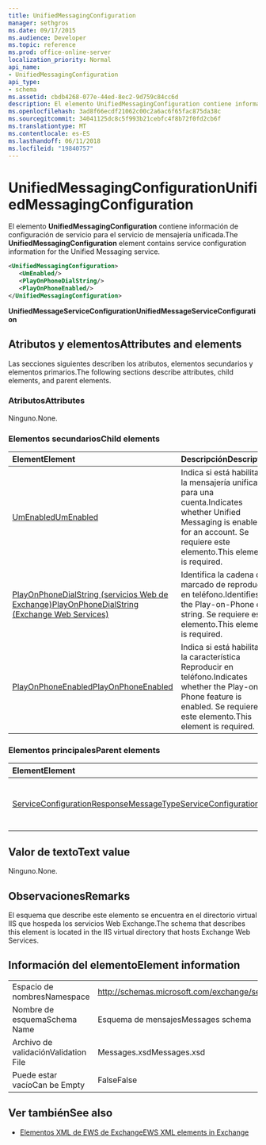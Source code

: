 ```yaml
---
title: UnifiedMessagingConfiguration
manager: sethgros
ms.date: 09/17/2015
ms.audience: Developer
ms.topic: reference
ms.prod: office-online-server
localization_priority: Normal
api_name:
- UnifiedMessagingConfiguration
api_type:
- schema
ms.assetid: cbdb4268-077e-44ed-8ec2-9d759c84cc6d
description: El elemento UnifiedMessagingConfiguration contiene información de configuración de servicio para el servicio de mensajería unificada.
ms.openlocfilehash: 3ad8f66ecdf21062c00c2a6ac6f65fac875da38c
ms.sourcegitcommit: 34041125dc8c5f993b21cebfc4f8b72f0fd2cb6f
ms.translationtype: MT
ms.contentlocale: es-ES
ms.lasthandoff: 06/11/2018
ms.locfileid: "19840757"
---
```

# <a name="unifiedmessagingconfiguration"></a><span data-ttu-id="b395e-103">UnifiedMessagingConfiguration</span><span class="sxs-lookup"><span data-stu-id="b395e-103">UnifiedMessagingConfiguration</span></span>

<span data-ttu-id="b395e-104">El elemento **UnifiedMessagingConfiguration** contiene información de configuración de servicio para el servicio de mensajería unificada.</span><span class="sxs-lookup"><span data-stu-id="b395e-104">The **UnifiedMessagingConfiguration** element contains service configuration information for the Unified Messaging service.</span></span> 
  
```XML
<UnifiedMessagingConfiguration>
   <UmEnabled/>
   <PlayOnPhoneDialString/>
   <PlayOnPhoneEnabled/>
</UnifiedMessagingConfiguration>
```

 <span data-ttu-id="b395e-105">**UnifiedMessageServiceConfiguration**</span><span class="sxs-lookup"><span data-stu-id="b395e-105">**UnifiedMessageServiceConfiguration**</span></span>
## <a name="attributes-and-elements"></a><span data-ttu-id="b395e-106">Atributos y elementos</span><span class="sxs-lookup"><span data-stu-id="b395e-106">Attributes and elements</span></span>

<span data-ttu-id="b395e-107">Las secciones siguientes describen los atributos, elementos secundarios y elementos primarios.</span><span class="sxs-lookup"><span data-stu-id="b395e-107">The following sections describe attributes, child elements, and parent elements.</span></span>
  
### <a name="attributes"></a><span data-ttu-id="b395e-108">Atributos</span><span class="sxs-lookup"><span data-stu-id="b395e-108">Attributes</span></span>

<span data-ttu-id="b395e-109">Ninguno.</span><span class="sxs-lookup"><span data-stu-id="b395e-109">None.</span></span>
  
### <a name="child-elements"></a><span data-ttu-id="b395e-110">Elementos secundarios</span><span class="sxs-lookup"><span data-stu-id="b395e-110">Child elements</span></span>

|<span data-ttu-id="b395e-111">**Element**</span><span class="sxs-lookup"><span data-stu-id="b395e-111">**Element**</span></span>|<span data-ttu-id="b395e-112">**Descripción**</span><span class="sxs-lookup"><span data-stu-id="b395e-112">**Description**</span></span>|
|:-----|:-----|
|[<span data-ttu-id="b395e-113">UmEnabled</span><span class="sxs-lookup"><span data-stu-id="b395e-113">UmEnabled</span></span>](umenabled.md) <br/> |<span data-ttu-id="b395e-114">Indica si está habilitada la mensajería unificada para una cuenta.</span><span class="sxs-lookup"><span data-stu-id="b395e-114">Indicates whether Unified Messaging is enabled for an account.</span></span> <span data-ttu-id="b395e-115">Se requiere este elemento.</span><span class="sxs-lookup"><span data-stu-id="b395e-115">This element is required.</span></span>  <br/> |
|[<span data-ttu-id="b395e-116">PlayOnPhoneDialString (servicios Web de Exchange)</span><span class="sxs-lookup"><span data-stu-id="b395e-116">PlayOnPhoneDialString (Exchange Web Services)</span></span>](playonphonedialstring-exchange-web-services.md) <br/> |<span data-ttu-id="b395e-117">Identifica la cadena de marcado de reproducir en teléfono.</span><span class="sxs-lookup"><span data-stu-id="b395e-117">Identifies the Play-on-Phone dial string.</span></span> <span data-ttu-id="b395e-118">Se requiere este elemento.</span><span class="sxs-lookup"><span data-stu-id="b395e-118">This element is required.</span></span>  <br/> |
|[<span data-ttu-id="b395e-119">PlayOnPhoneEnabled</span><span class="sxs-lookup"><span data-stu-id="b395e-119">PlayOnPhoneEnabled</span></span>](playonphoneenabled.md) <br/> |<span data-ttu-id="b395e-120">Indica si está habilitada la característica Reproducir en teléfono.</span><span class="sxs-lookup"><span data-stu-id="b395e-120">Indicates whether the Play-on-Phone feature is enabled.</span></span> <span data-ttu-id="b395e-121">Se requiere este elemento.</span><span class="sxs-lookup"><span data-stu-id="b395e-121">This element is required.</span></span>  <br/> |
   
### <a name="parent-elements"></a><span data-ttu-id="b395e-122">Elementos principales</span><span class="sxs-lookup"><span data-stu-id="b395e-122">Parent elements</span></span>

|<span data-ttu-id="b395e-123">**Element**</span><span class="sxs-lookup"><span data-stu-id="b395e-123">**Element**</span></span>|<span data-ttu-id="b395e-124">**Descripción**</span><span class="sxs-lookup"><span data-stu-id="b395e-124">**Description**</span></span>|
|:-----|:-----|
|[<span data-ttu-id="b395e-125">ServiceConfigurationResponseMessageType</span><span class="sxs-lookup"><span data-stu-id="b395e-125">ServiceConfigurationResponseMessageType</span></span>](serviceconfigurationresponsemessagetype.md) <br/> |<span data-ttu-id="b395e-126">Contiene la configuración del servicio.</span><span class="sxs-lookup"><span data-stu-id="b395e-126">Contains service configuration settings.</span></span>  <br/> |
   
## <a name="text-value"></a><span data-ttu-id="b395e-127">Valor de texto</span><span class="sxs-lookup"><span data-stu-id="b395e-127">Text value</span></span>

<span data-ttu-id="b395e-128">Ninguno.</span><span class="sxs-lookup"><span data-stu-id="b395e-128">None.</span></span>
  
## <a name="remarks"></a><span data-ttu-id="b395e-129">Observaciones</span><span class="sxs-lookup"><span data-stu-id="b395e-129">Remarks</span></span>

<span data-ttu-id="b395e-130">El esquema que describe este elemento se encuentra en el directorio virtual IIS que hospeda los servicios Web Exchange.</span><span class="sxs-lookup"><span data-stu-id="b395e-130">The schema that describes this element is located in the IIS virtual directory that hosts Exchange Web Services.</span></span>
  
## <a name="element-information"></a><span data-ttu-id="b395e-131">Información del elemento</span><span class="sxs-lookup"><span data-stu-id="b395e-131">Element information</span></span>

|||
|:-----|:-----|
|<span data-ttu-id="b395e-132">Espacio de nombres</span><span class="sxs-lookup"><span data-stu-id="b395e-132">Namespace</span></span>  <br/> |http://schemas.microsoft.com/exchange/services/2006/messages  <br/> |
|<span data-ttu-id="b395e-133">Nombre de esquema</span><span class="sxs-lookup"><span data-stu-id="b395e-133">Schema Name</span></span>  <br/> |<span data-ttu-id="b395e-134">Esquema de mensajes</span><span class="sxs-lookup"><span data-stu-id="b395e-134">Messages schema</span></span>  <br/> |
|<span data-ttu-id="b395e-135">Archivo de validación</span><span class="sxs-lookup"><span data-stu-id="b395e-135">Validation File</span></span>  <br/> |<span data-ttu-id="b395e-136">Messages.xsd</span><span class="sxs-lookup"><span data-stu-id="b395e-136">Messages.xsd</span></span>  <br/> |
|<span data-ttu-id="b395e-137">Puede estar vacío</span><span class="sxs-lookup"><span data-stu-id="b395e-137">Can be Empty</span></span>  <br/> |<span data-ttu-id="b395e-138">False</span><span class="sxs-lookup"><span data-stu-id="b395e-138">False</span></span>  <br/> |
   
## <a name="see-also"></a><span data-ttu-id="b395e-139">Ver también</span><span class="sxs-lookup"><span data-stu-id="b395e-139">See also</span></span>



- [<span data-ttu-id="b395e-140">Elementos XML de EWS de Exchange</span><span class="sxs-lookup"><span data-stu-id="b395e-140">EWS XML elements in Exchange</span></span>](ews-xml-elements-in-exchange.md)

